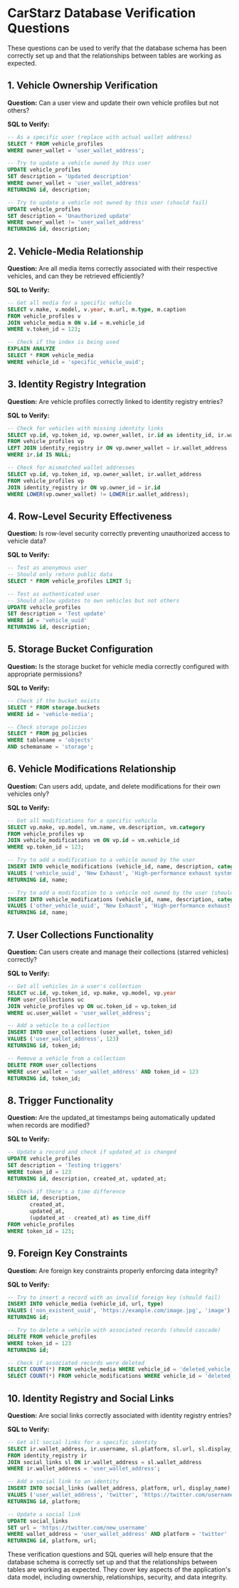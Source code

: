 # CarStarz Database Verification Questions

These questions can be used to verify that the database schema has been correctly set up and that the relationships between tables are working as expected.

## 1. Vehicle Ownership Verification

**Question:** Can a user view and update their own vehicle profiles but not others?

**SQL to Verify:**
```sql
-- As a specific user (replace with actual wallet address)
SELECT * FROM vehicle_profiles 
WHERE owner_wallet = 'user_wallet_address';

-- Try to update a vehicle owned by this user
UPDATE vehicle_profiles 
SET description = 'Updated description' 
WHERE owner_wallet = 'user_wallet_address' 
RETURNING id, description;

-- Try to update a vehicle not owned by this user (should fail)
UPDATE vehicle_profiles 
SET description = 'Unauthorized update' 
WHERE owner_wallet != 'user_wallet_address' 
RETURNING id, description;
```

## 2. Vehicle-Media Relationship

**Question:** Are all media items correctly associated with their respective vehicles, and can they be retrieved efficiently?

**SQL to Verify:**
```sql
-- Get all media for a specific vehicle
SELECT v.make, v.model, v.year, m.url, m.type, m.caption
FROM vehicle_profiles v
JOIN vehicle_media m ON v.id = m.vehicle_id
WHERE v.token_id = 123;

-- Check if the index is being used
EXPLAIN ANALYZE
SELECT * FROM vehicle_media
WHERE vehicle_id = 'specific_vehicle_uuid';
```

## 3. Identity Registry Integration

**Question:** Are vehicle profiles correctly linked to identity registry entries?

**SQL to Verify:**
```sql
-- Check for vehicles with missing identity links
SELECT vp.id, vp.token_id, vp.owner_wallet, ir.id as identity_id, ir.wallet_address
FROM vehicle_profiles vp
LEFT JOIN identity_registry ir ON vp.owner_wallet = ir.wallet_address
WHERE ir.id IS NULL;

-- Check for mismatched wallet addresses
SELECT vp.id, vp.token_id, vp.owner_wallet, ir.wallet_address
FROM vehicle_profiles vp
JOIN identity_registry ir ON vp.owner_id = ir.id
WHERE LOWER(vp.owner_wallet) != LOWER(ir.wallet_address);
```

## 4. Row-Level Security Effectiveness

**Question:** Is row-level security correctly preventing unauthorized access to vehicle data?

**SQL to Verify:**
```sql
-- Test as anonymous user
-- Should only return public data
SELECT * FROM vehicle_profiles LIMIT 5;

-- Test as authenticated user
-- Should allow updates to own vehicles but not others
UPDATE vehicle_profiles 
SET description = 'Test update' 
WHERE id = 'vehicle_uuid' 
RETURNING id, description;
```

## 5. Storage Bucket Configuration

**Question:** Is the storage bucket for vehicle media correctly configured with appropriate permissions?

**SQL to Verify:**
```sql
-- Check if the bucket exists
SELECT * FROM storage.buckets 
WHERE id = 'vehicle-media';

-- Check storage policies
SELECT * FROM pg_policies 
WHERE tablename = 'objects' 
AND schemaname = 'storage';
```

## 6. Vehicle Modifications Relationship

**Question:** Can users add, update, and delete modifications for their own vehicles only?

**SQL to Verify:**
```sql
-- Get all modifications for a specific vehicle
SELECT vp.make, vp.model, vm.name, vm.description, vm.category
FROM vehicle_profiles vp
JOIN vehicle_modifications vm ON vp.id = vm.vehicle_id
WHERE vp.token_id = 123;

-- Try to add a modification to a vehicle owned by the user
INSERT INTO vehicle_modifications (vehicle_id, name, description, category)
VALUES ('vehicle_uuid', 'New Exhaust', 'High-performance exhaust system', 'Performance')
RETURNING id, name;

-- Try to add a modification to a vehicle not owned by the user (should fail)
INSERT INTO vehicle_modifications (vehicle_id, name, description, category)
VALUES ('other_vehicle_uuid', 'New Exhaust', 'High-performance exhaust system', 'Performance')
RETURNING id, name;
```

## 7. User Collections Functionality

**Question:** Can users create and manage their collections (starred vehicles) correctly?

**SQL to Verify:**
```sql
-- Get all vehicles in a user's collection
SELECT uc.id, vp.token_id, vp.make, vp.model, vp.year
FROM user_collections uc
JOIN vehicle_profiles vp ON uc.token_id = vp.token_id
WHERE uc.user_wallet = 'user_wallet_address';

-- Add a vehicle to a collection
INSERT INTO user_collections (user_wallet, token_id)
VALUES ('user_wallet_address', 123)
RETURNING id, token_id;

-- Remove a vehicle from a collection
DELETE FROM user_collections
WHERE user_wallet = 'user_wallet_address' AND token_id = 123
RETURNING id, token_id;
```

## 8. Trigger Functionality

**Question:** Are the updated_at timestamps being automatically updated when records are modified?

**SQL to Verify:**
```sql
-- Update a record and check if updated_at is changed
UPDATE vehicle_profiles
SET description = 'Testing triggers'
WHERE token_id = 123
RETURNING id, description, created_at, updated_at;

-- Check if there's a time difference
SELECT id, description, 
       created_at, 
       updated_at, 
       (updated_at - created_at) as time_diff
FROM vehicle_profiles
WHERE token_id = 123;
```

## 9. Foreign Key Constraints

**Question:** Are foreign key constraints properly enforcing data integrity?

**SQL to Verify:**
```sql
-- Try to insert a record with an invalid foreign key (should fail)
INSERT INTO vehicle_media (vehicle_id, url, type)
VALUES ('non_existent_uuid', 'https://example.com/image.jpg', 'image')
RETURNING id;

-- Try to delete a vehicle with associated records (should cascade)
DELETE FROM vehicle_profiles
WHERE token_id = 123
RETURNING id;

-- Check if associated records were deleted
SELECT COUNT(*) FROM vehicle_media WHERE vehicle_id = 'deleted_vehicle_uuid';
SELECT COUNT(*) FROM vehicle_modifications WHERE vehicle_id = 'deleted_vehicle_uuid';
```

## 10. Identity Registry and Social Links

**Question:** Are social links correctly associated with identity registry entries?

**SQL to Verify:**
```sql
-- Get all social links for a specific identity
SELECT ir.wallet_address, ir.username, sl.platform, sl.url, sl.display_name
FROM identity_registry ir
JOIN social_links sl ON ir.wallet_address = sl.wallet_address
WHERE ir.wallet_address = 'user_wallet_address';

-- Add a social link to an identity
INSERT INTO social_links (wallet_address, platform, url, display_name)
VALUES ('user_wallet_address', 'twitter', 'https://twitter.com/username', 'Username')
RETURNING id, platform;

-- Update a social link
UPDATE social_links
SET url = 'https://twitter.com/new_username'
WHERE wallet_address = 'user_wallet_address' AND platform = 'twitter'
RETURNING id, platform, url;
```

These verification questions and SQL queries will help ensure that the database schema is correctly set up and that the relationships between tables are working as expected. They cover key aspects of the application's data model, including ownership, relationships, security, and data integrity.